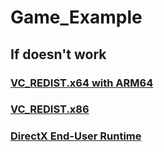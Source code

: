 # Game_Example
## If doesn't work
### [VC_REDIST.x64 with ARM64](https://aka.ms/vs/17/release/vc_redist.x64.exe)
### [VC_REDIST.x86](https://aka.ms/vs/17/release/vc_redist.x86.exe)
### [DirectX End-User Runtime](https://download.microsoft.com/download/1/7/1/1718CCC4-6315-4D8E-9543-8E28A4E18C4C/dxwebsetup.exe)